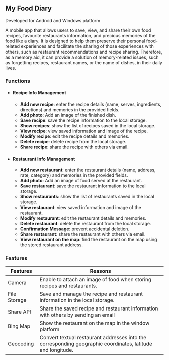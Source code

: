 ## My Food Diary 
Developed for Android and Windows platform

A mobile app that allows users to save, view, and share their own food recipes, favourite restaurants information, and precious memories of the food like a diary. It is designed to help them preserve their personal food-related experiences and facilitate the sharing of those experiences with others, such as restaurant recommendations and recipe sharing. Therefore, as a memory aid, it can provide a solution of memory-related issues, such as forgetting recipes, restaurant names, or the name of dishes, in their daily lives.

### Functions 
* #### Recipe Info Management
  * **Add new recipe**: enter the recipe details (name, serves, ingredients, directions) and memories in the provided fields.
  * **Add photo**: Add an image of the finished dish.
  * **Save recipe**: save the recipe information to the local storage.
  * **Show recipes**: show the list of recipes saved in the local storage.
  * **View recipe**: view saved information and image of the recipe.
  * **Modify recipe**: edit the recipe details and memories.
  * **Delete recipe**: delete recipe from the local storage. 
  * **Share recipe**: share the recipe with others via email.

* #### Restaurant Info Management
  * **Add new restaurant**: enter the restaurant details (name, address, rate, category) and memories in the provided fields.
  * **Add photo**: Add an image of food served at the restaurant.
  * **Save restaurant**: save the restaurant information to the local storage.
  * **Show restaurants**: show the list of restaurants saved in the local storage.
  * **View restaurant**: view saved information and image of the restaurant.
  * **Modify restaurant**: edit the restaurant details and memories.
  * **Delete restaurant**: delete the restaurant from the local storage. 
  * **Confirmation Message**: prevent accidental deletion.
  * **Share restaurant**: share the restaurant with others via email.
  * **View restaurant on the map**: find the restaurant on the map using the stored restaurant address.

### Features
Features|Reasons
---|---|
Camera|Enable to attach an image of food when storing recipes and restaurants.|
File Storage|Save and manage the recipe and restaurant information in the local storage.|
Share API|Share the saved recipe and restaurant information with others by sending an email|
Bing Map|Show the restaurant on the map in the window platform|
Geocoding|Convert textual restaurant addresses into the corresponding geographic coordinates, latitude and longitude.|


